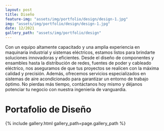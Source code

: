 ```yaml
---
layout: post
title: Diseño
feature-img: "assets/img/portfolio/design/design-1.jpg"
img: "assets/img/portfolio/design/design-1.jpg"
date: 12/2021
gallery_path: "assets/img/portfolio/design"
---
```


Con un equipo altamente capacitado y una amplia experiencia en maquinaria industrial y sistemas eléctricos, estamos listos para brindarte soluciones innovadoras y eficientes. Desde el diseño de componentes y ensambles hasta la distribución de redes, fuentes de poder y cableado eléctrico, nos aseguramos de que tus proyectos se realicen con la máxima calidad y precisión. Además, ofrecemos servicios especializados en sistemas de aire acondicionado para garantizar un entorno de trabajo óptimo. No pierdas más tiempo, contáctanos hoy mismo y déjanos potenciar tu negocio con nuestra ingeniería de vanguardia.

# Portafolio de Diseño

{% include gallery.html gallery_path=page.gallery_path %}
